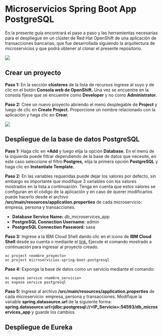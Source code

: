 # Microservicios Spring Boot App PostgreSQL

En la presente guía encontrará el paso a paso y las herramientas necesarias para el despliegue en un clúster de Red Hat OpenShift de una aplicación de transacciones bancarias, que fue desarrollada siguiendo la arquitectura de microservicios y que podrá obtener al clonar el presente repositorio.

![](https://user-images.githubusercontent.com/60897075/103002680-4f226180-44fd-11eb-974e-9ddad416156d.png)

## Crear un proyecto

**Paso 1:** En la sección **clústeres** de la lista de recursos ingrese al suyo y de clic en el botón **Consola web de OpenShift.** Una vez se encuentre en la consola fíjese que se encuentre como **Developer** y no como **Administrator.**

**Paso 2:** Cree un nuevo proyecto abriendo el menú desplegable de **Project** y luego de clic en **Create Project.** Proporcione un nombre relacionado con la aplicación y haga clic en **Crear.**

![](https://user-images.githubusercontent.com/60897075/103092116-35981d00-45c4-11eb-9710-e78ebcc434e9.gif)

## Despliegue de la base de datos PostgreSQL

**Paso 1:** Haga clic en **+Add** y luego elija la opción **Database.** En el menú de la izquierda puede filtrar dependiendo de la base de datos que necesite, en este caso seleccione el filtro **Postgres,** elija la primera opción **PostgreSQL** y haga clic en **Instantiate Template.**

**Paso 2:** En las variables requeridas puede dejar los valores por defecto, sin embargo es importante que modifique 3 variables con los valores mostrados en la lista a continuación. Tenga en cuenta que estos valores se configuran en el código de la aplicación y en caso de querer modificarlos puede hacerlo desde el archivo **/src/main/resources/application.properties** de cada microservicio: empresa, persona y transacciones.

*   **Database Service Name:** db\_microservices\_app
*   **PostgreSQL Connection Username:** admin
*   **PostgreSQL Connection Password:** sasa

**Paso 3:** Ingrese a la IBM Cloud Shell dando clic en el icono de **IBM Cloud Shell** desde su cuenta o mediante el [link.](https://cloud.ibm.com/shell) Ejecute el comando mostrado a continuación para ingresar al proyecto creado.

```shell
oc project <nombre_proyecto>
oc project microservicios-spring-boot-postgresql
```

**Paso 4:** Exponga la base de datos como un servicio mediante el comando:

```shell
oc expose service <nombre_servicio>
oc expose service postgresql
```

**Paso 5:** Ingrese al archivo **/src/main/resources/application.properties** de cada microservicio: empresa, persona y transacciones. Modifique la variable **spring.datasource.url** de la siguiente forma: **spring.datasource.url=jdbc:postgresql://\<IP\_Servicio>:54593/db\_microservices\_app** y guarde los cambios.

## **Despliegue de Eureka**
